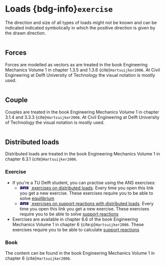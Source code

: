```{index} Loads
```
# Loads {bdg-info}`exercise`
The direction and size of all types of loads might not be known and can be indicated indicated symbolically in which the positive direction is given by the drawn direction.

```{index} Forces
```
## Forces
Forces are modelled as vectors as are treated in the book Engineering Mechanics Volume 1 in chapter 1.3.5 and 1.3.6 {cite}`Hartsuijker2006`. At Civil Engineering at Delft University of Technology the visual notation is mostly used.

```{index} Forces
```
## Couple
Couples are treated in the book Engineering Mechanics Volume 1 in chapter 3.1.4 and 3.3.3 {cite}`Hartsuijker2006`. At Civil Engineering at Delft University of Technology the visual notation is mostly used.

```{index} Distributed load
```
## Distributed loads
Distributed loads are treated in the book Engineering Mechanics Volume 1 in chapter 6.3.1 {cite}`Hartsuijker2006`.

### Exercise
- If you're a TU Delft student, you can practise using the ANS exercises:
   - [<img height="12px" src="../../images/ANS.svg" alt="ANS"> exercises on distributed loads](https://ans.app/digital_test/assignments/1084563/results/new). Every time you open this link you get a new exercise. These exercises require you to be able to solve [equilibrium](../equilibrium/intro.md)
   - [<img height="12px" src="../../images/ANS.svg" alt="ANS"> exercises on support reactions with distributed loads](https://ans.app/digital_test/assignments/1084635/results/new). Every time you open this link you get a new exercise. These exercises require you to be able to solve [support reactions](../support_reactions/intro.md)
- Exercises are available in chapter 6.6 of the book Engineering Mechanics Volume 1 in chapter 6 {cite:p}`Hartsuijker2006`. These exercises require you to be able to calculate [support reactions](../support_reactions/intro.md)

### Book
The content can be found in the book Engineering Mechanics Volume 1 in chapter 6 {cite}`Hartsuijker2006`.